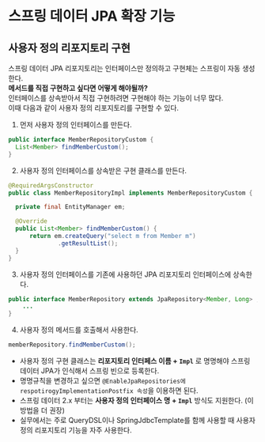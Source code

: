 # 스프링 데이터 JPA 확장 기능

## 사용자 정의 리포지토리 구현
스프링 데이터 JPA 리포지토리는 인터페이스만 정의하고 구현체는 스프링이 자동 생성한다.  
**메서드를 직접 구현하고 싶다면 어떻게 해야될까?**  
인터페이스를 상속받아서 직접 구현하려면 구현해야 하는 기능이 너무 많다.  
이때 다음과 같이 사용자 정의 리포지토리를 구현할 수 있다.  

1. 먼저 사용자 정의 인터페이스를 만든다.  
  ```java
  public interface MemberRepositoryCustom {
    List<Member> findMemberCustom();
  }
  ```
2. 사용자 정의 인터페이스를 상속받은 구현 클래스를 만든다.
  ```java
  @RequiredArgsConstructor
  public class MemberRepositoryImpl implements MemberRepositoryCustom {

    private final EntityManager em;

    @Override
    public List<Member> findMemberCustom() {
        return em.createQuery("select m from Member m")
                .getResultList();
    }
  }
  ```  
3. 사용자 정의 인터페이스를 기존에 사용하던 JPA 리포지토리 인터페이스에 상속한다.  
  ```java
  public interface MemberRepository extends JpaRepository<Member, Long> , MemberRepositoryCustom {
      ...
  }
  ```
4. 사용자 정의 메서드를 호출해서 사용한다.  
  ```java
  memberRepository.findMemberCustom();
  ```  
  
* 사용자 정의 구현 클래스는 **리포지토리 인터페스 이름 + `Impl`** 로 명명해야 스프링 데이터 JPA가 인식해서 스프링 빈으로 등록한다.  
* 명명규칙을 변경하고 싶으면 `@EnableJpaRepositories에 respotirogyImplementationPostfix 속성`을 이용하면 된다.  
* 스프링 데이터 2.x 부터는 **사용자 정의 인터페이스 명 + `Impl`** 방식도 지원한다. (이 방법을 더 권장)  
* 실무에서는 주로 QueryDSL이나 SpringJdbcTemplate를 함께 사용할 때 사용자 정의 리포지토리 기능을 자주 사용한다.  




